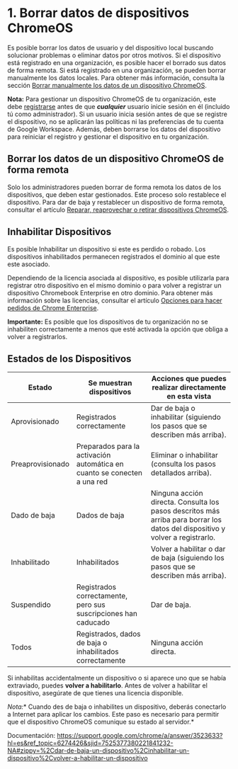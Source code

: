 # 1. Borrar datos de dispositivos ChromeOS  
Es posible borrar los datos de usuario y del dispositivo local buscando solucionar problemas o eliminar datos por otros motivos. Si el dispositivo está registrado en una organización, es posible hacer el borrado sus datos de forma remota. Si está registrado en una organización, se pueden borrar manualmente los datos locales. Para obtener más información, consulta la sección [Borrar manualmente los datos de un dispositivo ChromeOS](https://support.google.com/chrome/a/answer/1360642?hl=es&ref_topic=6274426&sjid=15639427309961008952-NA#manual_wipe).

**Nota:** Para gestionar un dispositivo ChromeOS de tu organización, este debe [registrarse](https://support.google.com/chrome/a/answer/1360534) antes de que _**cualquier**_ usuario inicie sesión en él (incluido tú como administrador). Si un usuario inicia sesión antes de que se registre el dispositivo, no se aplicarán las políticas ni las preferencias de tu cuenta de Google Workspace. Además, deben borrarse los datos del dispositivo para reiniciar el registro y gestionar el dispositivo en tu organización.
## Borrar los datos de un dispositivo ChromeOS de forma remota
Solo los administradores pueden borrar de forma remota los datos de los dispositivos, que deben estar gestionados. Este proceso solo restablece el dispositivo. Para dar de baja y restablecer un dispositivo de forma remota, consultar el artículo [Reparar, reaprovechar o retirar dispositivos ChromeOS](https://support.google.com/chrome/a/answer/3523633).

## Inhabilitar Dispositivos

Es posible Inhabilitar un dispositivo si este es perdido o robado. Los dispositivos inhabilitados permanecen registrados el dominio al que este este asociado.

Dependiendo de la licencia asociada al dispositivo, es posible utilizarla para registrar otro dispositivo en el mismo dominio o para volver a registrar un dispositivo Chromebook Enterprise en otro dominio. Para obtener más información sobre las licencias, consultar el artículo [Opciones para hacer pedidos de Chrome Enterprise](https://support.google.com/chrome/a/answer/9147838).

**Importante:** Es posible que los dispositivos de tu organización no se inhabiliten correctamente a menos que esté activada la opción que obliga a volver a registrarlos.

## Estados de los Dispositivos

| Estado          | Se muestran dispositivos                                    | Acciones que puedes realizar directamente en esta vista                                              |
|-----------------|------------------------------------------------------------|------------------------------------------------------------------------------------------------------|
| Aprovisionado   | Registrados correctamente                                  | Dar de baja o inhabilitar (siguiendo los pasos que se describen más arriba).                       |
| Preaprovisionado| Preparados para la activación automática en cuanto se conecten a una red | Eliminar o inhabilitar (consulta los pasos detallados arriba).                                   |
| Dado de baja    | Dados de baja                                               | Ninguna acción directa. Consulta los pasos descritos más arriba para borrar los datos del dispositivo y volver a registrarlo. |
| Inhabilitado    | Inhabilitados                                               | Volver a habilitar o dar de baja (siguiendo los pasos que se describen más arriba).               |
| Suspendido      | Registrados correctamente, pero sus suscripciones han caducado | Dar de baja.                                                                                        |
| Todos           | Registrados, dados de baja o inhabilitados correctamente | Ninguna acción directa.                                                                             |

Si inhabilitas accidentalmente un dispositivo o si aparece uno que se había extraviado, puedes **volver a habilitarlo**. Antes de volver a habilitar el dispositivo, asegúrate de que tienes una licencia disponible.

*Nota:** Cuando des de baja o inhabilites un dispositivo, deberás conectarlo a Internet para aplicar los cambios. Este paso es necesario para permitir que el dispositivo ChromeOS comunique su estado al servidor.*

Documentación: https://support.google.com/chrome/a/answer/3523633?hl=es&ref_topic=6274426&sjid=7525377380221841232-NA#zippy=%2Cdar-de-baja-un-dispositivo%2Cinhabilitar-un-dispositivo%2Cvolver-a-habilitar-un-dispositivo 


